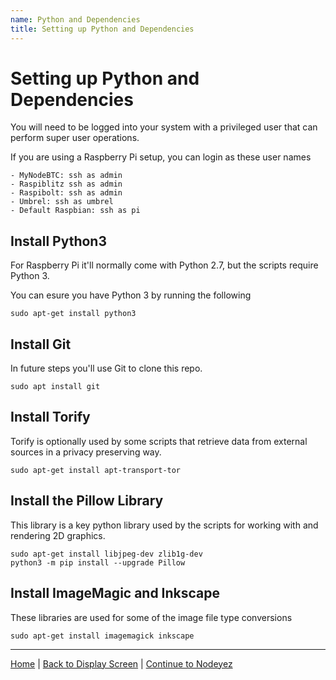 ```yaml
---
name: Python and Dependencies
title: Setting up Python and Dependencies
---
```


# Setting up Python and Dependencies

You will need to be logged into your system with a privileged user that can perform super user operations.

If you are using a Raspberry Pi setup, you can login as these user names

    - MyNodeBTC: ssh as admin
    - Raspiblitz ssh as admin
    - Raspibolt: ssh as admin
    - Umbrel: ssh as umbrel
    - Default Raspbian: ssh as pi

## Install Python3

For Raspberry Pi it'll normally come with Python 2.7, but the scripts require Python 3.  

You can esure you have Python 3 by running the following

```shell
sudo apt-get install python3
```

## Install Git

In future steps you'll use Git to clone this repo.


```shell
sudo apt install git
```

## Install Torify

Torify is optionally used by some scripts that retrieve data from external sources in a privacy preserving way.

```shell
sudo apt-get install apt-transport-tor
```

## Install the Pillow Library

This library is a key python library used by the scripts for working with and rendering 2D graphics.

```shell
sudo apt-get install libjpeg-dev zlib1g-dev
python3 -m pip install --upgrade Pillow
```

## Install ImageMagic and Inkscape

These libraries are used for some of the image file type conversions

```shell
sudo apt-get install imagemagick inkscape
```

---

[Home](../) | [Back to Display Screen](./install-2-displayscreen.md) | [Continue to Nodeyez](./install-4-nodeyez.md)
